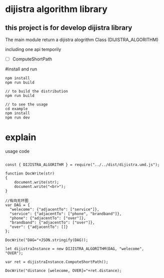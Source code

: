 # dijistra algorithm library

## this project is for develop dijistra library 
The main module return a dijistra alogrithm Class (DIJISTRA_ALGORITHM)

including one api temporily
 - [ ] ComputeShortPath


#install and run 

```
npm install
npm run build

// to build the distribution
npm run build

// to see the usage
cd example
npm install
npm run dev
```

# explain

usage code

```

const { DIJISTRA_ALGORITHM } = require("../../dist/dijistra.umd.js");

function DocWrite(str)
{
    document.write(str);
    document.write("<br>");
}

//有向无环图
var DAG = {
  "welecome": {"adjacentTo": ["service"]},
  "service": {"adjacentTo": ["phone", "brandband"]},
  "phone": {"adjacentTo": ["over"]},
  "brandband": {"adjacentTo": ["over"]},
  "over": {"adjacentTo": []}
};

DocWrite("DAG="+JSON.stringify(DAG));

let dijistraInstance = new DIJISTRA_ALGORITHM(DAG, "welecome", "OVER");

var ret = dijistraInstance.ComputeShortPath();

DocWrite("distance [welecome, OVER]="+ret.distance);


```

